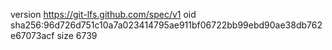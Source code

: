 version https://git-lfs.github.com/spec/v1
oid sha256:96d726d751c10a7a023414795ae911bf06722bb99ebd90ae38db762e67073acf
size 6739
